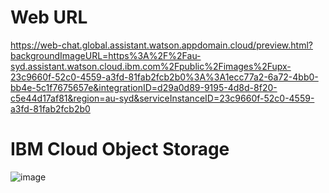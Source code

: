 # Web URL
https://web-chat.global.assistant.watson.appdomain.cloud/preview.html?backgroundImageURL=https%3A%2F%2Fau-syd.assistant.watson.cloud.ibm.com%2Fpublic%2Fimages%2Fupx-23c9660f-52c0-4559-a3fd-81fab2fcb2b0%3A%3A1ecc77a2-6a72-4bb0-bb4e-5c1f7675657e&integrationID=d29a0d89-9195-4d8d-8f20-c5e44d17af81&region=au-syd&serviceInstanceID=23c9660f-52c0-4559-a3fd-81fab2fcb2b0

# IBM Cloud Object Storage

![image](https://user-images.githubusercontent.com/53329034/195423511-f580974c-13b4-4348-b6ce-7ead8833e19a.png)

